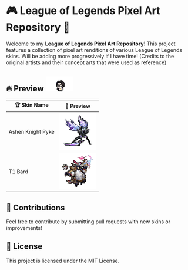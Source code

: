 # 🎮 League of Legends Pixel Art Repository 🎨

Welcome to my **League of Legends Pixel Art Repository**! This project features a collection of pixel art renditions of various League of Legends skins. Will be adding more progressively if I have time! (Credits to the original artists and their concept arts that were used as reference)

## 🔥 Preview <img src="./itsgood.gif"></img>

| 🏆 Skin Name        | 🎥 Preview |
|-----------------|---------|
| Ashen Knight Pyke     | <img src="./pyke.gif"></img> |
| T1 Bard | <img src="./bard.gif"></img> |

## 🤝 Contributions
Feel free to contribute by submitting pull requests with new skins or improvements!

## 📜 License
This project is licensed under the MIT License.

